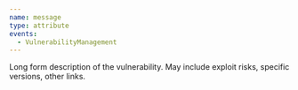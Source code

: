 ```yaml
---
name: message
type: attribute
events:
  - VulnerabilityManagement
---
```


Long form description of the vulnerability. May include exploit risks, specific versions, other links.
